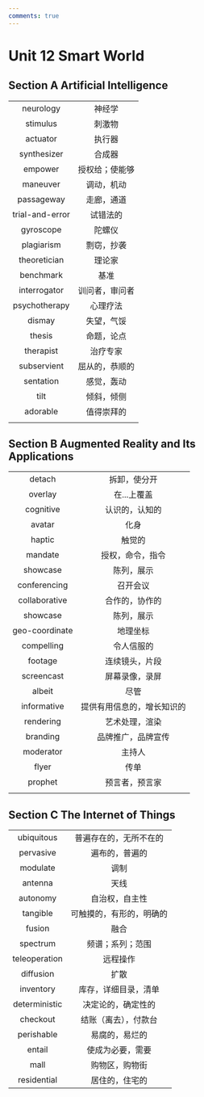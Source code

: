 ```yaml
---
comments: true
---
```


# Unit 12 Smart World  
## Section A Artificial Intelligence  
|||
|:--:|:--:|
|neurology|神经学|
|stimulus|刺激物|
|actuator|执行器|
|synthesizer|合成器|
|empower|授权给；使能够|
|maneuver|调动，机动|
|passageway|走廊，通道|
|trial-and-error|试错法的|
|gyroscope|陀螺仪|
|plagiarism|剽窃，抄袭|
|theoretician|理论家|
|benchmark|基准|
|interrogator|训问者，审问者|
|psychotherapy|心理疗法|
|dismay|失望，气馁|
|thesis|命题，论点|
|therapist|治疗专家|
|subservient|屈从的，恭顺的|
|sentation|感觉，轰动|
|tilt|倾斜，倾侧|
|adorable|值得崇拜的|
|||

## Section B Augmented Reality and Its Applications  
|||
|:--:|:--:|
|detach|拆卸，使分开|
|overlay|在...上覆盖|
|cognitive|认识的，认知的|
|avatar|化身|
|haptic|触觉的|
|mandate|授权，命令，指令|
|showcase|陈列，展示|
|conferencing|召开会议|
|collaborative|合作的，协作的|
|showcase|陈列，展示|
|geo-coordinate|地理坐标|
|compelling|令人信服的|
|footage|连续镜头，片段|
|screencast|屏幕录像，录屏|
|albeit|尽管|
|informative|提供有用信息的，增长知识的|
|rendering|艺术处理，渲染|
|branding|品牌推广，品牌宣传|
|moderator|主持人|
|flyer|传单|
|prophet|预言者，预言家|
|||

## Section C The Internet of Things  
|||
|:--:|:--:|
|ubiquitous|普遍存在的，无所不在的|
|pervasive|遍布的，普遍的|
|modulate|调制|
|antenna|天线|
|autonomy|自治权，自主性|
|tangible|可触摸的，有形的，明确的|
|fusion|融合|
|spectrum|频谱；系列；范围|
|teleoperation|远程操作|
|diffusion|扩散|
|inventory|库存，详细目录，清单|
|deterministic|决定论的，确定性的|
|checkout|结账（离去），付款台|
|perishable|易腐的，易烂的|
|entail|使成为必要，需要|
|mall|购物区，购物街|
|residential|居住的，住宅的|